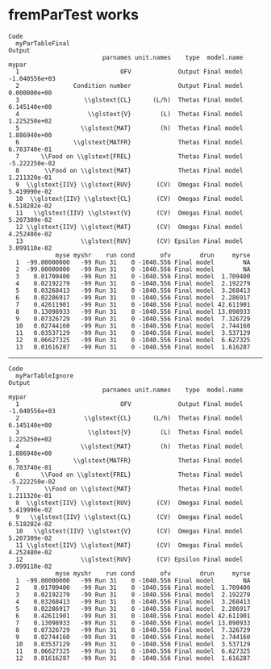 # fremParTest works

    Code
      myParTableFinal
    Output
                              parnames unit.names    type  model.name         mypar
      1                            OFV             Output Final model -1.040556e+03
      2               Condition number             Output Final model  0.000000e+00
      3                  \\glstext{CL}      (L/h)  Thetas Final model  6.145140e+00
      4                   \\glstext{V}        (L)  Thetas Final model  1.225250e+02
      5                 \\glstext{MAT}        (h)  Thetas Final model  1.886940e+00
      6               \\glstext{MATFR}             Thetas Final model  6.703740e-01
      7      \\Food on \\glstext{FREL}             Thetas Final model -5.222250e-02
      8       \\Food on \\glstext{MAT}             Thetas Final model  1.211320e-01
      9  \\glstext{IIV} \\glstext{RUV}       (CV)  Omegas Final model  5.419990e-02
      10  \\glstext{IIV} \\glstext{CL}       (CV)  Omegas Final model  6.518282e-02
      11   \\glstext{IIV} \\glstext{V}       (CV)  Omegas Final model  5.207309e-02
      12 \\glstext{IIV} \\glstext{MAT}       (CV)  Omegas Final model  4.252480e-02
      13                \\glstext{RUV}       (CV) Epsilon Final model  3.099110e-02
                 myse myshr    run cond       ofv        drun     myrse
      1  -99.00000000   -99 Run 31    0 -1040.556 Final model        NA
      2  -99.00000000   -99 Run 31    0 -1040.556 Final model        NA
      3    0.01709400   -99 Run 31    0 -1040.556 Final model  1.709400
      4    0.02192279   -99 Run 31    0 -1040.556 Final model  2.192279
      5    0.03268413   -99 Run 31    0 -1040.556 Final model  3.268413
      6    0.02286917   -99 Run 31    0 -1040.556 Final model  2.286917
      7    0.42611901   -99 Run 31    0 -1040.556 Final model 42.611901
      8    0.13098933   -99 Run 31    0 -1040.556 Final model 13.098933
      9    0.07326729   -99 Run 31    0 -1040.556 Final model  7.326729
      10   0.02744160   -99 Run 31    0 -1040.556 Final model  2.744160
      11   0.03537129   -99 Run 31    0 -1040.556 Final model  3.537129
      12   0.06627325   -99 Run 31    0 -1040.556 Final model  6.627325
      13   0.01616287   -99 Run 31    0 -1040.556 Final model  1.616287

---

    Code
      myParTableIgnore
    Output
                              parnames unit.names    type  model.name         mypar
      1                            OFV             Output Final model -1.040556e+03
      2                  \\glstext{CL}      (L/h)  Thetas Final model  6.145140e+00
      3                   \\glstext{V}        (L)  Thetas Final model  1.225250e+02
      4                 \\glstext{MAT}        (h)  Thetas Final model  1.886940e+00
      5               \\glstext{MATFR}             Thetas Final model  6.703740e-01
      6      \\Food on \\glstext{FREL}             Thetas Final model -5.222250e-02
      7       \\Food on \\glstext{MAT}             Thetas Final model  1.211320e-01
      8  \\glstext{IIV} \\glstext{RUV}       (CV)  Omegas Final model  5.419990e-02
      9   \\glstext{IIV} \\glstext{CL}       (CV)  Omegas Final model  6.518282e-02
      10   \\glstext{IIV} \\glstext{V}       (CV)  Omegas Final model  5.207309e-02
      11 \\glstext{IIV} \\glstext{MAT}       (CV)  Omegas Final model  4.252480e-02
      12                \\glstext{RUV}       (CV) Epsilon Final model  3.099110e-02
                 myse myshr    run cond       ofv        drun     myrse
      1  -99.00000000   -99 Run 31    0 -1040.556 Final model        NA
      2    0.01709400   -99 Run 31    0 -1040.556 Final model  1.709400
      3    0.02192279   -99 Run 31    0 -1040.556 Final model  2.192279
      4    0.03268413   -99 Run 31    0 -1040.556 Final model  3.268413
      5    0.02286917   -99 Run 31    0 -1040.556 Final model  2.286917
      6    0.42611901   -99 Run 31    0 -1040.556 Final model 42.611901
      7    0.13098933   -99 Run 31    0 -1040.556 Final model 13.098933
      8    0.07326729   -99 Run 31    0 -1040.556 Final model  7.326729
      9    0.02744160   -99 Run 31    0 -1040.556 Final model  2.744160
      10   0.03537129   -99 Run 31    0 -1040.556 Final model  3.537129
      11   0.06627325   -99 Run 31    0 -1040.556 Final model  6.627325
      12   0.01616287   -99 Run 31    0 -1040.556 Final model  1.616287

